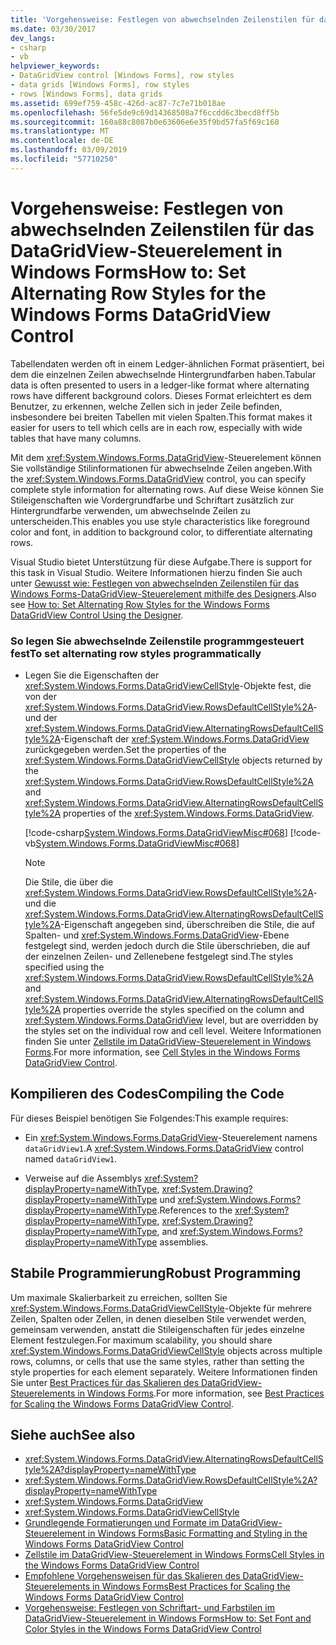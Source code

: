 ```yaml
---
title: 'Vorgehensweise: Festlegen von abwechselnden Zeilenstilen für das DataGridView-Steuerelement in Windows Forms'
ms.date: 03/30/2017
dev_langs:
- csharp
- vb
helpviewer_keywords:
- DataGridView control [Windows Forms], row styles
- data grids [Windows Forms], row styles
- rows [Windows Forms], data grids
ms.assetid: 699ef759-458c-426d-ac87-7c7e71b018ae
ms.openlocfilehash: 56fe5de9c69d14368508a7f6ccdd6c3becd8ff5b
ms.sourcegitcommit: 160a88c8087b0e63606e6e35f9bd57fa5f69c168
ms.translationtype: MT
ms.contentlocale: de-DE
ms.lasthandoff: 03/09/2019
ms.locfileid: "57710250"
---
```

# <a name="how-to-set-alternating-row-styles-for-the-windows-forms-datagridview-control"></a><span data-ttu-id="a5733-102">Vorgehensweise: Festlegen von abwechselnden Zeilenstilen für das DataGridView-Steuerelement in Windows Forms</span><span class="sxs-lookup"><span data-stu-id="a5733-102">How to: Set Alternating Row Styles for the Windows Forms DataGridView Control</span></span>
<span data-ttu-id="a5733-103">Tabellendaten werden oft in einem Ledger-ähnlichen Format präsentiert, bei dem die einzelnen Zeilen abwechselnde Hintergrundfarben haben.</span><span class="sxs-lookup"><span data-stu-id="a5733-103">Tabular data is often presented to users in a ledger-like format where alternating rows have different background colors.</span></span> <span data-ttu-id="a5733-104">Dieses Format erleichtert es dem Benutzer, zu erkennen, welche Zellen sich in jeder Zeile befinden, insbesondere bei breiten Tabellen mit vielen Spalten.</span><span class="sxs-lookup"><span data-stu-id="a5733-104">This format makes it easier for users to tell which cells are in each row, especially with wide tables that have many columns.</span></span>  
  
 <span data-ttu-id="a5733-105">Mit dem <xref:System.Windows.Forms.DataGridView>-Steuerelement können Sie vollständige Stilinformationen für abwechselnde Zeilen angeben.</span><span class="sxs-lookup"><span data-stu-id="a5733-105">With the <xref:System.Windows.Forms.DataGridView> control, you can specify complete style information for alternating rows.</span></span> <span data-ttu-id="a5733-106">Auf diese Weise können Sie Stileigenschaften wie Vordergrundfarbe und Schriftart zusätzlich zur Hintergrundfarbe verwenden, um abwechselnde Zeilen zu unterscheiden.</span><span class="sxs-lookup"><span data-stu-id="a5733-106">This enables you use style characteristics like foreground color and font, in addition to background color, to differentiate alternating rows.</span></span>  
  
 <span data-ttu-id="a5733-107">Visual Studio bietet Unterstützung für diese Aufgabe.</span><span class="sxs-lookup"><span data-stu-id="a5733-107">There is support for this task in Visual Studio.</span></span>  <span data-ttu-id="a5733-108">Weitere Informationen hierzu finden Sie auch unter [Gewusst wie: Festlegen von abwechselnden Zeilenstilen für das Windows Forms-DataGridView-Steuerelement mithilfe des Designers](set-alternating-row-styles-for-the-datagrid-using-the-designer.md).</span><span class="sxs-lookup"><span data-stu-id="a5733-108">Also see [How to: Set Alternating Row Styles for the Windows Forms DataGridView Control Using the Designer](set-alternating-row-styles-for-the-datagrid-using-the-designer.md).</span></span>  
  
### <a name="to-set-alternating-row-styles-programmatically"></a><span data-ttu-id="a5733-109">So legen Sie abwechselnde Zeilenstile programmgesteuert fest</span><span class="sxs-lookup"><span data-stu-id="a5733-109">To set alternating row styles programmatically</span></span>  
  
-   <span data-ttu-id="a5733-110">Legen Sie die Eigenschaften der <xref:System.Windows.Forms.DataGridViewCellStyle>-Objekte fest, die von der <xref:System.Windows.Forms.DataGridView.RowsDefaultCellStyle%2A>- und der <xref:System.Windows.Forms.DataGridView.AlternatingRowsDefaultCellStyle%2A>-Eigenschaft der <xref:System.Windows.Forms.DataGridView> zurückgegeben werden.</span><span class="sxs-lookup"><span data-stu-id="a5733-110">Set the properties of the <xref:System.Windows.Forms.DataGridViewCellStyle> objects returned by the <xref:System.Windows.Forms.DataGridView.RowsDefaultCellStyle%2A> and <xref:System.Windows.Forms.DataGridView.AlternatingRowsDefaultCellStyle%2A> properties of the <xref:System.Windows.Forms.DataGridView>.</span></span>  
  
     [!code-csharp[System.Windows.Forms.DataGridViewMisc#068](~/samples/snippets/csharp/VS_Snippets_Winforms/System.Windows.Forms.DataGridViewMisc/CS/datagridviewmisc.cs#068)]
     [!code-vb[System.Windows.Forms.DataGridViewMisc#068](~/samples/snippets/visualbasic/VS_Snippets_Winforms/System.Windows.Forms.DataGridViewMisc/VB/datagridviewmisc.vb#068)]  
  
    > [!NOTE]
    >  <span data-ttu-id="a5733-111">Die Stile, die über die <xref:System.Windows.Forms.DataGridView.RowsDefaultCellStyle%2A>- und die <xref:System.Windows.Forms.DataGridView.AlternatingRowsDefaultCellStyle%2A>-Eigenschaft angegeben sind, überschreiben die Stile, die auf Spalten- und <xref:System.Windows.Forms.DataGridView>-Ebene festgelegt sind, werden jedoch durch die Stile überschrieben, die auf der einzelnen Zeilen- und Zellenebene festgelegt sind.</span><span class="sxs-lookup"><span data-stu-id="a5733-111">The styles specified using the <xref:System.Windows.Forms.DataGridView.RowsDefaultCellStyle%2A> and <xref:System.Windows.Forms.DataGridView.AlternatingRowsDefaultCellStyle%2A> properties override the styles specified on the column and <xref:System.Windows.Forms.DataGridView> level, but are overridden by the styles set on the individual row and cell level.</span></span> <span data-ttu-id="a5733-112">Weitere Informationen finden Sie unter [Zellstile im DataGridView-Steuerelement in Windows Forms](cell-styles-in-the-windows-forms-datagridview-control.md).</span><span class="sxs-lookup"><span data-stu-id="a5733-112">For more information, see [Cell Styles in the Windows Forms DataGridView Control](cell-styles-in-the-windows-forms-datagridview-control.md).</span></span>  
  
## <a name="compiling-the-code"></a><span data-ttu-id="a5733-113">Kompilieren des Codes</span><span class="sxs-lookup"><span data-stu-id="a5733-113">Compiling the Code</span></span>  
 <span data-ttu-id="a5733-114">Für dieses Beispiel benötigen Sie Folgendes:</span><span class="sxs-lookup"><span data-stu-id="a5733-114">This example requires:</span></span>  
  
-   <span data-ttu-id="a5733-115">Ein <xref:System.Windows.Forms.DataGridView>-Steuerelement namens `dataGridView1`.</span><span class="sxs-lookup"><span data-stu-id="a5733-115">A <xref:System.Windows.Forms.DataGridView> control named `dataGridView1`.</span></span>  
  
-   <span data-ttu-id="a5733-116">Verweise auf die Assemblys <xref:System?displayProperty=nameWithType>, <xref:System.Drawing?displayProperty=nameWithType> und <xref:System.Windows.Forms?displayProperty=nameWithType>.</span><span class="sxs-lookup"><span data-stu-id="a5733-116">References to the <xref:System?displayProperty=nameWithType>, <xref:System.Drawing?displayProperty=nameWithType>, and <xref:System.Windows.Forms?displayProperty=nameWithType> assemblies.</span></span>  
  
## <a name="robust-programming"></a><span data-ttu-id="a5733-117">Stabile Programmierung</span><span class="sxs-lookup"><span data-stu-id="a5733-117">Robust Programming</span></span>  
 <span data-ttu-id="a5733-118">Um maximale Skalierbarkeit zu erreichen, sollten Sie <xref:System.Windows.Forms.DataGridViewCellStyle>-Objekte für mehrere Zeilen, Spalten oder Zellen, in denen dieselben Stile verwendet werden, gemeinsam verwenden, anstatt die Stileigenschaften für jedes einzelne Element festzulegen.</span><span class="sxs-lookup"><span data-stu-id="a5733-118">For maximum scalability, you should share <xref:System.Windows.Forms.DataGridViewCellStyle> objects across multiple rows, columns, or cells that use the same styles, rather than setting the style properties for each element separately.</span></span> <span data-ttu-id="a5733-119">Weitere Informationen finden Sie unter [Best Practices für das Skalieren des DataGridView-Steuerelements in Windows Forms](best-practices-for-scaling-the-windows-forms-datagridview-control.md).</span><span class="sxs-lookup"><span data-stu-id="a5733-119">For more information, see [Best Practices for Scaling the Windows Forms DataGridView Control](best-practices-for-scaling-the-windows-forms-datagridview-control.md).</span></span>  
  
## <a name="see-also"></a><span data-ttu-id="a5733-120">Siehe auch</span><span class="sxs-lookup"><span data-stu-id="a5733-120">See also</span></span>
- <xref:System.Windows.Forms.DataGridView.AlternatingRowsDefaultCellStyle%2A?displayProperty=nameWithType>
- <xref:System.Windows.Forms.DataGridView.RowsDefaultCellStyle%2A?displayProperty=nameWithType>
- <xref:System.Windows.Forms.DataGridView>
- <xref:System.Windows.Forms.DataGridViewCellStyle>
- [<span data-ttu-id="a5733-121">Grundlegende Formatierungen und Formate im DataGridView-Steuerelement in Windows Forms</span><span class="sxs-lookup"><span data-stu-id="a5733-121">Basic Formatting and Styling in the Windows Forms DataGridView Control</span></span>](basic-formatting-and-styling-in-the-windows-forms-datagridview-control.md)
- [<span data-ttu-id="a5733-122">Zellstile im DataGridView-Steuerelement in Windows Forms</span><span class="sxs-lookup"><span data-stu-id="a5733-122">Cell Styles in the Windows Forms DataGridView Control</span></span>](cell-styles-in-the-windows-forms-datagridview-control.md)
- [<span data-ttu-id="a5733-123">Empfohlene Vorgehensweisen für das Skalieren des DataGridView-Steuerelements in Windows Forms</span><span class="sxs-lookup"><span data-stu-id="a5733-123">Best Practices for Scaling the Windows Forms DataGridView Control</span></span>](best-practices-for-scaling-the-windows-forms-datagridview-control.md)
- [<span data-ttu-id="a5733-124">Vorgehensweise: Festlegen von Schriftart- und Farbstilen im DataGridView-Steuerelement in Windows Forms</span><span class="sxs-lookup"><span data-stu-id="a5733-124">How to: Set Font and Color Styles in the Windows Forms DataGridView Control</span></span>](how-to-set-font-and-color-styles-in-the-windows-forms-datagridview-control.md)
